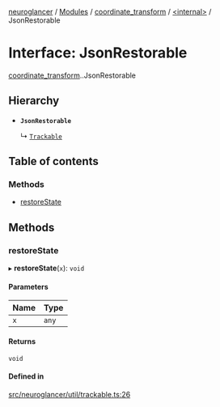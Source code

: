[neuroglancer](../README.md) / [Modules](../modules.md) / [coordinate\_transform](../modules/coordinate_transform.md) / [<internal\>](../modules/coordinate_transform._internal_.md) / JsonRestorable

# Interface: JsonRestorable

[coordinate_transform](../modules/coordinate_transform.md).[<internal>](../modules/coordinate_transform._internal_.md).JsonRestorable

## Hierarchy

- **`JsonRestorable`**

  ↳ [`Trackable`](coordinate_transform._internal_.Trackable.md)

## Table of contents

### Methods

- [restoreState](coordinate_transform._internal_.JsonRestorable.md#restorestate)

## Methods

### restoreState

▸ **restoreState**(`x`): `void`

#### Parameters

| Name | Type |
| :------ | :------ |
| `x` | `any` |

#### Returns

`void`

#### Defined in

[src/neuroglancer/util/trackable.ts:26](https://github.com/ActiveBrainAtlas2/neuroglancer/blob/540617bc/src/neuroglancer/util/trackable.ts#L26)
